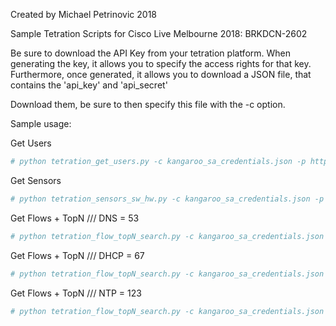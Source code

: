 Created by Michael Petrinovic 2018

Sample Tetration Scripts for Cisco Live Melbourne 2018: BRKDCN-2602

Be sure to download the API Key from your tetration platform. When generating the key, it allows you to specify the access rights for that key. Furthermore, once generated, it allows you to download a JSON file, that contains the 'api_key' and 'api_secret'

Download them, be sure to then specify this file with the -c option.

Sample usage:

Get Users
```YAML
# python tetration_get_users.py -c kangaroo_sa_credentials.json -p https://kangaroo.cisco.com
```

Get Sensors
```YAML
# python tetration_sensors_sw_hw.py -c kangaroo_sa_credentials.json -p https://kangaroo.cisco.com
```

Get Flows + TopN /// DNS = 53
```YAML
# python tetration_flow_topN_search.py -c kangaroo_sa_credentials.json -p https://kangaroo.cisco.com --port 53 --limit 500 --hours 24
```

Get Flows + TopN /// DHCP = 67
```YAML
# python tetration_flow_topN_search.py -c kangaroo_sa_credentials.json -p https://kangaroo.cisco.com --port 67 --limit 500 --hours 24
```

Get Flows + TopN /// NTP = 123
```YAML
# python tetration_flow_topN_search.py -c kangaroo_sa_credentials.json -p https://kangaroo.cisco.com --port 123 --limit 500 --hours 24
```
